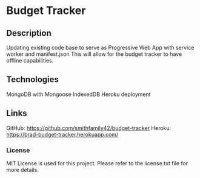 # Budget Tracker 

## Description
Updating existing code base to serve as Progressive Web App with service worker and manifest.json
This will allow for the budget tracker to have offline capabilities.

## Technologies 
MongoDB with Mongoose
IndexedDB
Heroku deployment

## Links
GitHub: https://github.com/smithfamily42/budget-tracker
Heroku: https://brad-budget-tracker.herokuapp.com/

### License
MIT License is used for this project. Please refer to the license.txt file for more details.